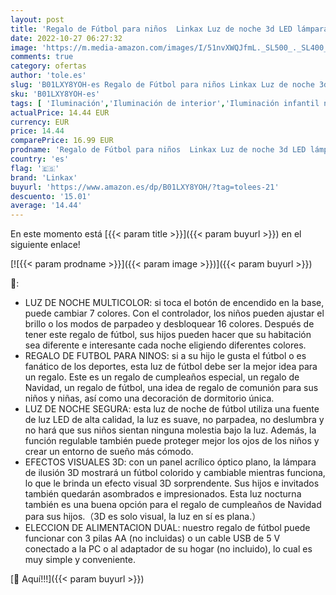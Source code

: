 ```yaml
---
layout: post
title: 'Regalo de Fútbol para niños  Linkax Luz de noche 3d LED lámpara con control remoto  Idea Regalos para Navidad  Cumpleaños  Comunión para Niños  Niñas'
date: 2022-10-27 06:27:32
image: 'https://m.media-amazon.com/images/I/51nvXWQJfmL._SL500_._SL400_.jpg'
comments: true
category: ofertas
author: 'tole.es'
slug: 'B01LXY8YOH-es Regalo de Fútbol para niños Linkax Luz de noche 3d LED...'
sku: 'B01LXY8YOH-es'
tags: [ 'Iluminación','Iluminación de interior','Iluminación infantil nocturna','Lámparas e iluminación infantil','linkax','navidad','🇪🇸', ]
actualPrice: 14.44 EUR
currency: EUR
price: 14.44
comparePrice: 16.99 EUR
prodname: 'Regalo de Fútbol para niños  Linkax Luz de noche 3d LED lámpara con control remoto  Idea Regalos para Navidad  Cumpleaños  Comunión para Niños  Niñas'
country: 'es'
flag: '🇪🇸'
brand: 'Linkax'
buyurl: 'https://www.amazon.es/dp/B01LXY8YOH/?tag=tolees-21'
descuento: '15.01'
average: '14.44'
---
```


En este momento está [{{< param title >}}]({{< param buyurl >}}) en el siguiente enlace!

[![{{< param prodname >}}]({{< param image >}})]({{< param buyurl >}})

🔎:

- LUZ DE NOCHE MULTICOLOR: si toca el botón de encendido en la base, puede cambiar 7 colores. Con el controlador, los niños pueden ajustar el brillo o los modos de parpadeo y desbloquear 16 colores. Después de tener este regalo de fútbol, sus hijos pueden hacer que su habitación sea diferente e interesante cada noche eligiendo diferentes colores.
- REGALO DE FUTBOL PARA NINOS: si a su hijo le gusta el fútbol o es fanático de los deportes, esta luz de fútbol debe ser la mejor idea para un regalo. Este es un regalo de cumpleaños especial, un regalo de Navidad, un regalo de fútbol, ​​una idea de regalo de comunión para sus niños y niñas, así como una decoración de dormitorio única.
- LUZ DE NOCHE SEGURA: esta luz de noche de fútbol utiliza una fuente de luz LED de alta calidad, la luz es suave, no parpadea, no deslumbra y no hará que sus niños sientan ninguna molestia bajo la luz. Además, la función regulable también puede proteger mejor los ojos de los niños y crear un entorno de sueño más cómodo.
- EFECTOS VISUALES 3D: con un panel acrílico óptico plano, la lámpara de ilusión 3D mostrará un fútbol colorido y cambiable mientras funciona, lo que le brinda un efecto visual 3D sorprendente. Sus hijos e invitados también quedarán asombrados e impresionados. Esta luz nocturna también es una buena opción para el regalo de cumpleaños de Navidad para sus hijos.（3D es solo visual, la luz en sí es plana.）
- ELECCION DE ALIMENTACION DUAL: nuestro regalo de fútbol puede funcionar con 3 pilas AA (no incluidas) o un cable USB de 5 V conectado a la PC o al adaptador de su hogar (no incluido), lo cual es muy simple y conveniente.

[🛒 Aquí!!!]({{< param buyurl >}})
